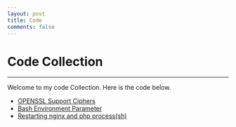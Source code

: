 ```yaml
---
layout: post
title: Code
comments: false
---
```


# Code Collection

---

Welcome to my code Collection. Here is the code below.

* [OPENSSL Support Ciphers](openssl_support_ciphers.md)
* [Bash Environment Parameter](bash_env_parameter.md)
* [Restarting nginx and php process(sh)](./restart_nginx_php.md)
